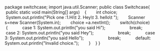package switchcase;
import java.util.Scanner;
public class Switchcase{
   public static void main(String[] args)
   {
       int choice;
       System.out.println("Pick one :1.Hi\t 2. Hey\t 3. hello\t ");
       Scanner s=new Scanner(System.in);
       choice =a.nextInt();
       switch(choice)
       {
           case 1: System.out.println("you said Hi");
                   break;
           case 2: System.out.println("you said Hey");
                   break;
           case 3: System.out.println("you said Hello");
                   break;
           default: System.out.println("Invalid choice.");
       }
   }
}
